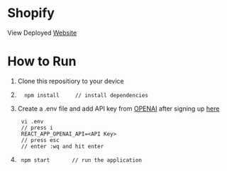 # Shopify
View Deployed [Website](https://dreamy-sunflower-e5bd4a.netlify.app/)
# How to Run
1. Clone this repositiory to your device
2.       npm install     // install dependencies
3. Create a .env file and add API key from [OPENAI](https://beta.openai.com/account/api-keys) after signing up [here](https://beta.openai.com/signup)
   
        vi .env
        // press i
        REACT_APP_OPENAI_API=<API Key>
        // press esc
        // enter :wq and hit enter
4.
        npm start       // run the application
        
